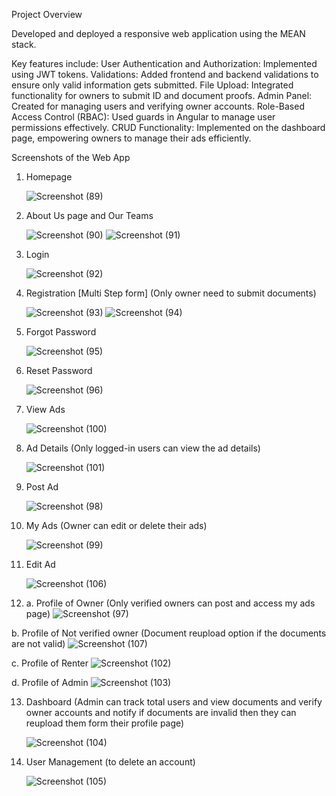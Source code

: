 Project Overview

Developed and deployed a responsive web application using the MEAN stack.

Key features include:
User Authentication and Authorization: Implemented using JWT tokens.
Validations: Added frontend and backend validations to ensure only valid information gets submitted.
File Upload: Integrated functionality for owners to submit ID and document proofs.
Admin Panel: Created for managing users and verifying owner accounts.
Role-Based Access Control (RBAC): Used guards in Angular to manage user permissions effectively.
CRUD Functionality: Implemented on the dashboard page, empowering owners to manage their ads efficiently.


Screenshots of the Web App

1. Homepage

   ![Screenshot (89)](https://github.com/suraj-sh/storagebox/assets/88436237/149b1433-646a-4572-a79a-33e95cd54bd4)

3. About Us page and Our Teams

   ![Screenshot (90)](https://github.com/suraj-sh/storagebox/assets/88436237/8ef6e9c6-3c07-4b1b-887e-42f495cdb3d6)
   ![Screenshot (91)](https://github.com/suraj-sh/storagebox/assets/88436237/06e90aef-573b-46ad-abcd-8a47949fc29e)
   
5. Login

   ![Screenshot (92)](https://github.com/suraj-sh/storagebox/assets/88436237/08ccd5ea-47b2-403f-b676-e1c2de8bf636)

7. Registration [Multi Step form] (Only owner need to submit documents)

   ![Screenshot (93)](https://github.com/suraj-sh/storagebox/assets/88436237/ba489cfa-9a8f-4e5b-9d15-f177ac503c36)
   ![Screenshot (94)](https://github.com/suraj-sh/storagebox/assets/88436237/e83fb5f7-c139-43b0-a478-95060970c89e)

9. Forgot Password

   ![Screenshot (95)](https://github.com/suraj-sh/storagebox/assets/88436237/486fd1f9-92ad-484a-95c9-84c0402d8420)

11. Reset Password

    ![Screenshot (96)](https://github.com/suraj-sh/storagebox/assets/88436237/978542e9-bd23-45d4-810c-e405be675689)

13. View Ads

    ![Screenshot (100)](https://github.com/suraj-sh/storagebox/assets/88436237/5c2b1f89-694c-4e6e-9239-133834757040)

15. Ad Details (Only logged-in users can view the ad details)

    ![Screenshot (101)](https://github.com/suraj-sh/storagebox/assets/88436237/7a2337a3-cb62-445c-8db4-8b2b24b78f33)

17. Post Ad

    ![Screenshot (98)](https://github.com/suraj-sh/storagebox/assets/88436237/8de9df53-2328-42bc-8cec-9b7d8c7582c6)
 
19. My Ads (Owner can edit or delete their ads)

    ![Screenshot (99)](https://github.com/suraj-sh/storagebox/assets/88436237/575aa28b-6299-4257-a8fb-69b4a1e9bcee)

21. Edit Ad

    ![Screenshot (106)](https://github.com/suraj-sh/storagebox/assets/88436237/f5c609db-cc58-4626-9ac5-594575f12ad7)

12. a. Profile of Owner (Only verified owners can post and access my ads page)
       ![Screenshot (97)](https://github.com/suraj-sh/storagebox/assets/88436237/309799b7-9e1a-43fd-b2d0-54f4d69893d9)
    
   b. Profile of Not verified owner (Document reupload option if the documents are not valid)
      ![Screenshot (107)](https://github.com/suraj-sh/storagebox/assets/88436237/ed0f9ee2-7ddc-4521-ad47-13fcfbe76b58)

   c. Profile of Renter
      ![Screenshot (102)](https://github.com/suraj-sh/storagebox/assets/88436237/6942a309-ec8a-47b1-8ca3-3a35012e6603)

   d. Profile of Admin
      ![Screenshot (103)](https://github.com/suraj-sh/storagebox/assets/88436237/ea74153d-4e3d-42ac-8d40-75ddc5b35afc)


13. Dashboard (Admin can track total users and view documents and verify owner accounts and notify if documents are invalid then they can reupload them form their profile page)

    ![Screenshot (104)](https://github.com/suraj-sh/storagebox/assets/88436237/58df1bfd-0201-4061-858e-43475405c3a8)

15. User Management (to delete an account)

    ![Screenshot (105)](https://github.com/suraj-sh/storagebox/assets/88436237/409e386b-8ad6-442f-b776-776ee684a227)
